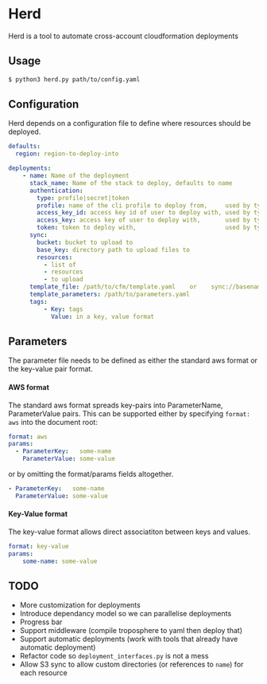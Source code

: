 # Herd

Herd is a tool to automate cross-account cloudformation deployments

## Usage
```sh
$ python3 herd.py path/to/config.yaml
```

## Configuration
Herd depends on a configuration file to define where resources should be deployed.
```yaml
defaults:
  region: region-to-deploy-into

deployments:
    - name: Name of the deployment
      stack_name: Name of the stack to deploy, defaults to name
      authentication:
        type: profile|secret|token
        profile: name of the cli profile to deploy from,     used by type=profile
        access_key_id: access key id of user to deploy with, used by type=secret
        access_key: access key of user to deploy with,       used by type=secret
        token: token to deploy with,                         used by type=token
      sync:
        bucket: bucket to upload to
        base_key: directory path to upload files to
        resources:
          - list of
          - resources
          - to upload
      template_file: /path/to/cfm/template.yaml    or    sync://basename_of_resource_in_sync.resources
      template_parameters: /path/to/parameters.yaml
      tags:
          - Key: tags
            Value: in a key, value format
```

## Parameters
The parameter file needs to be defined as either the standard aws format or the key-value pair format.

#### AWS format
The standard aws format spreads key-pairs into ParameterName, ParameterValue pairs. This can be supported either
by specifying `format: aws` into the document root:
```yaml
format: aws
params:
  - ParameterKey:   some-name
    ParameterValue: some-value
```

or by omitting the format/params fields altogether.
```yaml
- ParameterKey:   some-name
  ParameterValue: some-value
```

#### Key-Value format
The key-value format allows direct associatiton between keys and values.
```yaml
format: key-value
params:
    some-name: some-value
```

## TODO
 - More customization for deployments
 - Introduce dependancy model so we can parallelise deployments
 - Progress bar
 - Support middleware (compile troposphere to yaml then deploy that)
 - Support automatic deployments (work with tools that already have automatic deployment)
 - Refactor code so `deployment_interfaces.py` is not a mess
 - Allow S3 sync to allow custom directories (or references to `name`) for each resource
